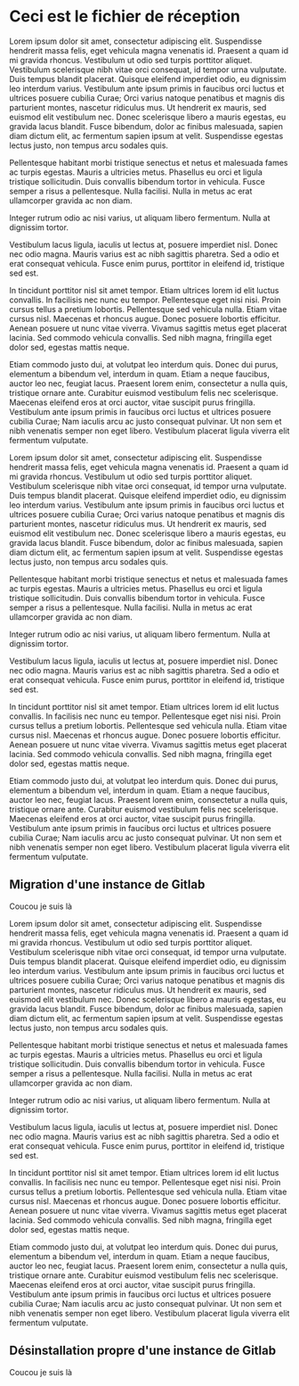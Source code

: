 # Ceci est le fichier de réception


Lorem ipsum dolor sit amet, consectetur adipiscing elit. Suspendisse hendrerit massa felis, eget vehicula magna venenatis id. 
Praesent a quam id mi gravida rhoncus. Vestibulum ut odio sed turpis porttitor aliquet. Vestibulum scelerisque nibh vitae orci consequat, id tempor urna vulputate. Duis tempus blandit placerat. Quisque eleifend imperdiet odio, eu dignissim leo interdum varius. Vestibulum ante ipsum primis in faucibus orci luctus et ultrices posuere cubilia Curae; Orci varius natoque penatibus et magnis dis parturient montes, nascetur ridiculus mus. Ut hendrerit ex mauris, sed euismod elit vestibulum nec. Donec scelerisque libero a mauris egestas, eu gravida lacus blandit. Fusce bibendum, dolor ac finibus malesuada, sapien diam dictum elit, ac fermentum sapien ipsum at velit. Suspendisse egestas lectus justo, non tempus arcu sodales quis.


Pellentesque habitant morbi tristique senectus et netus et malesuada fames ac turpis egestas. Mauris a ultricies metus. 
Phasellus eu orci et ligula tristique sollicitudin. Duis convallis bibendum tortor in vehicula. Fusce semper a risus a pellentesque. Nulla facilisi. Nulla in metus ac erat ullamcorper gravida ac non diam.


Integer rutrum odio ac nisi varius, ut aliquam libero fermentum. Nulla at dignissim tortor. 

Vestibulum lacus ligula, iaculis ut lectus at, posuere imperdiet nisl. Donec nec odio magna. 
Mauris varius est ac nibh sagittis pharetra. Sed a odio et erat consequat vehicula. 
Fusce enim purus, porttitor in eleifend id, tristique sed est.


In tincidunt porttitor nisl sit amet tempor. Etiam ultrices lorem id elit luctus convallis. In facilisis nec nunc eu tempor. 
Pellentesque eget nisi nisi. Proin cursus tellus a pretium lobortis. Pellentesque sed vehicula nulla. Etiam vitae cursus nisl. 
Maecenas et rhoncus augue. Donec posuere lobortis efficitur. Aenean posuere ut nunc vitae viverra. Vivamus sagittis metus eget placerat lacinia. Sed commodo vehicula convallis. Sed nibh magna, fringilla eget dolor sed, egestas mattis neque.


Etiam commodo justo dui, at volutpat leo interdum quis. 
Donec dui purus, elementum a bibendum vel, interdum in quam. Etiam a neque faucibus, auctor leo nec, feugiat lacus. 
Praesent lorem enim, consectetur a nulla quis, tristique ornare ante. Curabitur euismod vestibulum felis nec scelerisque. Maecenas eleifend eros at orci auctor, vitae suscipit purus fringilla. Vestibulum ante ipsum primis in faucibus orci luctus et ultrices posuere cubilia Curae; Nam iaculis arcu ac justo consequat pulvinar. Ut non sem et nibh venenatis semper non eget libero. Vestibulum placerat ligula viverra elit fermentum vulputate. 

Lorem ipsum dolor sit amet, consectetur adipiscing elit. Suspendisse hendrerit massa felis, eget vehicula magna venenatis id. 
Praesent a quam id mi gravida rhoncus. Vestibulum ut odio sed turpis porttitor aliquet. Vestibulum scelerisque nibh vitae orci consequat, id tempor urna vulputate. Duis tempus blandit placerat. Quisque eleifend imperdiet odio, eu dignissim leo interdum varius. Vestibulum ante ipsum primis in faucibus orci luctus et ultrices posuere cubilia Curae; Orci varius natoque penatibus et magnis dis parturient montes, nascetur ridiculus mus. Ut hendrerit ex mauris, sed euismod elit vestibulum nec. Donec scelerisque libero a mauris egestas, eu gravida lacus blandit. Fusce bibendum, dolor ac finibus malesuada, sapien diam dictum elit, ac fermentum sapien ipsum at velit. Suspendisse egestas lectus justo, non tempus arcu sodales quis.


Pellentesque habitant morbi tristique senectus et netus et malesuada fames ac turpis egestas. Mauris a ultricies metus. 
Phasellus eu orci et ligula tristique sollicitudin. Duis convallis bibendum tortor in vehicula. Fusce semper a risus a pellentesque. Nulla facilisi. Nulla in metus ac erat ullamcorper gravida ac non diam.


Integer rutrum odio ac nisi varius, ut aliquam libero fermentum. Nulla at dignissim tortor. 

Vestibulum lacus ligula, iaculis ut lectus at, posuere imperdiet nisl. Donec nec odio magna. 
Mauris varius est ac nibh sagittis pharetra. Sed a odio et erat consequat vehicula. 
Fusce enim purus, porttitor in eleifend id, tristique sed est.


In tincidunt porttitor nisl sit amet tempor. Etiam ultrices lorem id elit luctus convallis. In facilisis nec nunc eu tempor. 
Pellentesque eget nisi nisi. Proin cursus tellus a pretium lobortis. Pellentesque sed vehicula nulla. Etiam vitae cursus nisl. 
Maecenas et rhoncus augue. Donec posuere lobortis efficitur. Aenean posuere ut nunc vitae viverra. Vivamus sagittis metus eget placerat lacinia. Sed commodo vehicula convallis. Sed nibh magna, fringilla eget dolor sed, egestas mattis neque.


Etiam commodo justo dui, at volutpat leo interdum quis. 
Donec dui purus, elementum a bibendum vel, interdum in quam. Etiam a neque faucibus, auctor leo nec, feugiat lacus. 
Praesent lorem enim, consectetur a nulla quis, tristique ornare ante. Curabitur euismod vestibulum felis nec scelerisque. Maecenas eleifend eros at orci auctor, vitae suscipit purus fringilla. Vestibulum ante ipsum primis in faucibus orci luctus et ultrices posuere cubilia Curae; Nam iaculis arcu ac justo consequat pulvinar. Ut non sem et nibh venenatis semper non eget libero. Vestibulum placerat ligula viverra elit fermentum vulputate.

## Migration d'une instance de Gitlab

Coucou je suis là


Lorem ipsum dolor sit amet, consectetur adipiscing elit. Suspendisse hendrerit massa felis, eget vehicula magna venenatis id. 
Praesent a quam id mi gravida rhoncus. Vestibulum ut odio sed turpis porttitor aliquet. Vestibulum scelerisque nibh vitae orci consequat, id tempor urna vulputate. Duis tempus blandit placerat. Quisque eleifend imperdiet odio, eu dignissim leo interdum varius. Vestibulum ante ipsum primis in faucibus orci luctus et ultrices posuere cubilia Curae; Orci varius natoque penatibus et magnis dis parturient montes, nascetur ridiculus mus. Ut hendrerit ex mauris, sed euismod elit vestibulum nec. Donec scelerisque libero a mauris egestas, eu gravida lacus blandit. Fusce bibendum, dolor ac finibus malesuada, sapien diam dictum elit, ac fermentum sapien ipsum at velit. Suspendisse egestas lectus justo, non tempus arcu sodales quis.


Pellentesque habitant morbi tristique senectus et netus et malesuada fames ac turpis egestas. Mauris a ultricies metus. 
Phasellus eu orci et ligula tristique sollicitudin. Duis convallis bibendum tortor in vehicula. Fusce semper a risus a pellentesque. Nulla facilisi. Nulla in metus ac erat ullamcorper gravida ac non diam.


Integer rutrum odio ac nisi varius, ut aliquam libero fermentum. Nulla at dignissim tortor. 

Vestibulum lacus ligula, iaculis ut lectus at, posuere imperdiet nisl. Donec nec odio magna. 
Mauris varius est ac nibh sagittis pharetra. Sed a odio et erat consequat vehicula. 
Fusce enim purus, porttitor in eleifend id, tristique sed est.


In tincidunt porttitor nisl sit amet tempor. Etiam ultrices lorem id elit luctus convallis. In facilisis nec nunc eu tempor. 
Pellentesque eget nisi nisi. Proin cursus tellus a pretium lobortis. Pellentesque sed vehicula nulla. Etiam vitae cursus nisl. 
Maecenas et rhoncus augue. Donec posuere lobortis efficitur. Aenean posuere ut nunc vitae viverra. Vivamus sagittis metus eget placerat lacinia. Sed commodo vehicula convallis. Sed nibh magna, fringilla eget dolor sed, egestas mattis neque.


Etiam commodo justo dui, at volutpat leo interdum quis. 
Donec dui purus, elementum a bibendum vel, interdum in quam. Etiam a neque faucibus, auctor leo nec, feugiat lacus. 
Praesent lorem enim, consectetur a nulla quis, tristique ornare ante. Curabitur euismod vestibulum felis nec scelerisque. Maecenas eleifend eros at orci auctor, vitae suscipit purus fringilla. Vestibulum ante ipsum primis in faucibus orci luctus et ultrices posuere cubilia Curae; Nam iaculis arcu ac justo consequat pulvinar. Ut non sem et nibh venenatis semper non eget libero. Vestibulum placerat ligula viverra elit fermentum vulputate.

## Désinstallation propre d'une instance de Gitlab

Coucou je suis là


